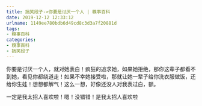```yaml
---
title: 搞笑段子->你要是讨厌一个人 | 糗事百科
date: 2019-12-12 12:33:12
urlname: 1149ee780bdb6d49cd8c3d3a7f20881d
tags: 
- 糗事百科
categories:
- 糗事百科
- 搞笑段子
---
```

你要是讨厌一个人，就对她表白！疯狂的追求她，如果她拒绝，那你这辈子都看不到她，看见你都绕道走！如果不幸她接受啦，那就让她一辈子给你洗衣服做饭，还给你生娃！想想都解气！这么一想，好像还没人对我表过白，额。

一定是我太招人喜欢啦！嗯！没错错！是我太招人喜欢啦


